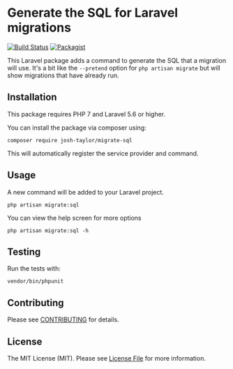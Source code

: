 # Generate the SQL for Laravel migrations

[![Build Status](https://travis-ci.org/josh-taylor/migrate-sql.svg?branch=master)](https://travis-ci.org/josh-taylor/migrate-sql)
[![Packagist](https://img.shields.io/packagist/dt/josh-taylor/migrate-sql.svg)](https://packagist.org/packages/josh-taylor/migrate-sql)


This Laravel package adds a command to generate the SQL that a migration will use. It's a bit like the `--pretend` option for `php artisan migrate` but will show migrations that have already run.

## Installation

This package requires PHP 7 and Laravel 5.6 or higher.

You can install the package via composer using:

```
composer require josh-taylor/migrate-sql
```

This will automatically register the service provider and command.

## Usage

A new command will be added to your Laravel project.

```
php artisan migrate:sql
```

You can view the help screen for more options

```
php artisan migrate:sql -h
```

## Testing

Run the tests with:

```
vendor/bin/phpunit
```

## Contributing

Please see [CONTRIBUTING](CONTRIBUTING.md) for details.

## License

The MIT License (MIT). Please see [License File](LICENSE.md) for more information.
